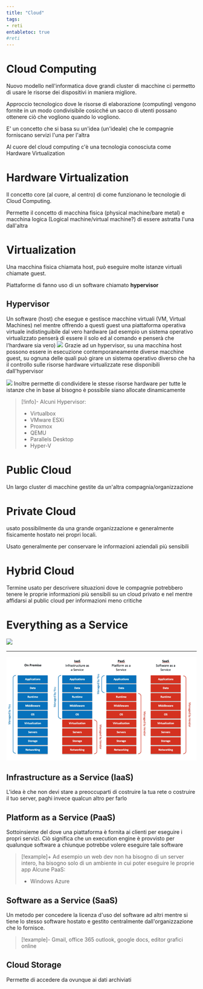 ```yaml
---
title: "Cloud"
tags:
- reti 
entabletoc: true
#reti
---
```


# Cloud Computing
Nuovo modello nell'informatica dove grandi cluster di macchine ci permetto di usare le risorse dei dispositivi in maniera migliore.

Approccio tecnologico dove le risorse di elaborazione (computing) vengono fornite in un modo condivisibile cosicché un sacco di utenti possano ottenere ciò che vogliono quando lo vogliono.

E' un concetto che si basa su un'idea (un'ideale) che le compagnie forniscano servizi l'una per l'altra

Al cuore del cloud computing c'è una tecnologia conosciuta come Hardware Virtualization

# Hardware Virtualization
Il concetto core (al cuore, al centro) di come funzionano le tecnologie di Cloud Computing.

Permette il concetto di macchina fisica (physical machine/bare metal) e macchina logica (Logical machine/virtual machine?) di essere astratta l'una dall'altra

# Virtualization
Una macchina fisica chiamata host, può eseguire molte istanze virtuali chiamate guest.

Piattaforme di [](Studio/It%20Support/Bits%20and%20Bytes%20of%20Networking/Cloud.md#Hardware%20Virtualization%7Cvirtualizzazione%20hardware) fanno uso di un software chiamato **hypervisor**

## Hypervisor
Un software (host) che esegue e gestisce macchine virtuali (VM, Virtual Machines) nel mentre offrendo a questi guest una piattaforma operativa virtuale indistinguibile dal vero hardware (ad esempio un sistema operativo virtualizzato penserà di essere il solo ed al comando e penserà che l'hardware sia vero)
![](https://i.imgur.com/l15lNCz.png)
Grazie ad un hypervisor, su una macchina host possono essere in esecuzione contemporaneamente diverse macchine guest, su ognuna delle quali può girare un sistema operativo diverso che ha il controllo sulle risorse hardware virtualizzate rese disponibili dall'hypervisor

![](https://i.imgur.com/dFXKQOn.jpg)
Inoltre permette di condividere le stesse risorse hardware per tutte le istanze che in base al bisogno è possibile siano allocate dinamicamente
>[!info]-
>Alcuni Hypervisor:
>- Virtualbox
>- VMware ESXi
>- Proxmox
>- QEMU
>- Parallels Desktop 
>- Hyper-V

# Public Cloud
Un largo cluster di macchine gestite da un'altra compagnia/organizzazione

# Private Cloud
usato possibilmente da una grande organizzazione e generalmente fisicamente hostato nei propri locali.

Usato generalmente per conservare le informazioni aziendali più sensibili

# Hybrid Cloud
Termine usato per descrivere situazioni dove le compagnie potrebbero tenere le proprie informazioni più sensibili su un cloud privato e nel mentre affidarsi al public cloud per informazioni meno critiche

# Everything as a Service
![](https://i.imgur.com/ju6W15Z.jpg)

---

![infrastructure-as-a-service-iaas-800x435-1 1](Studio/Materiali/infrastructure-as-a-service-iaas-800x435-1%201.webp)
## Infrastructure as a Service (IaaS)
L'idea è che non devi stare a preoccuparti di costruire la tua rete o costruire il tuo server, paghi invece qualcun altro per farlo

## Platform as a Service (PaaS)
Sottoinsieme del [](Studio/It%20Support/Bits%20and%20Bytes%20of%20Networking/Cloud.md#Cloud%20Computing%7Ccloud%20computing) dove una piattaforma è fornita ai clienti per eseguire i propri servizi. Ciò significa che un execution engine è provvisto per qualunque software a chiunque potrebbe volere eseguire tale software

>[!example]+
>Ad esempio un web dev non ha bisogno di un server intero, ha bisogno solo di un ambiente in cui poter eseguire le proprie app
>Alcune PaaS:
>- Windows Azure

## Software as a Service (SaaS)
Un metodo per concedere la licenza d'uso del software ad altri mentre si tiene lo stesso software hostato e gestito centralmente dall'organizzazione che lo fornisce.

>[!example]-
>Gmail, office 365 outlook, google docs, editor grafici online

## Cloud Storage
Permette di accedere da ovunque ai dati archiviati



